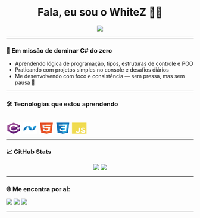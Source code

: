 <h1 align="center">Fala, eu sou o WhiteZ 👨‍💻</h1>

<p align="center">
  <img src="https://readme-typing-svg.demolab.com/?lines=Estudando+C%23+com+foco!;Console+apps+hoje,+full-stack+amanhã!;Bem-vindo+ao+meu+GitHub!&center=true&width=410&height=45">
</p>

---

### 🧠 Em missão de dominar C# do zero

- Aprendendo lógica de programação, tipos, estruturas de controle e POO
- Praticando com projetos simples no console e desafios diários
- Me desenvolvendo com foco e consistência — sem pressa, mas sem pausa 💪

---

### 🛠️ Tecnologias que estou aprendendo

<div style="display: inline_block"><br>
  <img align="center" alt="WhiteZ-Csharp" height="30" width="40" src="https://raw.githubusercontent.com/devicons/devicon/master/icons/csharp/csharp-original.svg">
  <img align="center" alt="WhiteZ-dotnet" height="30" width="40" src="https://raw.githubusercontent.com/devicons/devicon/master/icons/dot-net/dot-net-original.svg">
  <img align="center" alt="WhiteZ-html" height="30" width="40" src="https://raw.githubusercontent.com/devicons/devicon/master/icons/html5/html5-original.svg">
  <img align="center" alt="WhiteZ-css" height="30" width="40" src="https://raw.githubusercontent.com/devicons/devicon/master/icons/css3/css3-original.svg">
  <img align="center" alt="WhiteZ-js" height="30" width="40" src="https://raw.githubusercontent.com/devicons/devicon/master/icons/javascript/javascript-plain.svg">
</div>

---

### 📈 GitHub Stats

<div align="center">
  <img height="180em" src="https://github-readme-stats.vercel.app/api?username=caiquez&show_icons=true&theme=radical&include_all_commits=true&count_private=true"/>
  <img height="180em" src="https://github-readme-stats.vercel.app/api/top-langs/?username=caiquez&layout=compact&langs_count=7&theme=radical"/>
</div>

---

### 🌐 Me encontra por aí:

<div>
  <a href="https://instagram.com/eu.white_" target="_blank"><img src="https://img.shields.io/badge/-Instagram-%23E4405F?style=for-the-badge&logo=instagram&logoColor=white"></a>
  <a href="https://www.linkedin.com/in/caiquen/" target="_blank"><img src="https://img.shields.io/badge/-LinkedIn-%230077B5?style=for-the-badge&logo=linkedin&logoColor=white"></a>
  <a href="mailto:contato.caiquen@gmail.com"><img src="https://img.shields.io/badge/-Gmail-%23333?style=for-the-badge&logo=gmail&logoColor=white"></a>
</div>

---
